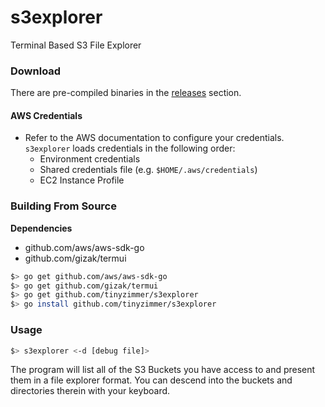 # s3explorer
Terminal Based S3 File Explorer

### Download

There are pre-compiled binaries in the [releases](https://github.com/tinyzimmer/s3explorer/releases) section.

#### AWS Credentials

   - Refer to the AWS documentation to configure your credentials. 
   `s3explorer` loads credentials in the following order:
     - Environment credentials
     - Shared credentials file (e.g. `$HOME/.aws/credentials`)
     - EC2 Instance Profile

### Building From Source


**Dependencies**
  - github.com/aws/aws-sdk-go
  - github.com/gizak/termui


```bash
$> go get github.com/aws/aws-sdk-go
$> go get github.com/gizak/termui
$> go get github.com/tinyzimmer/s3explorer
$> go install github.com/tinyzimmer/s3explorer
```

### Usage

```bash
$> s3explorer <-d [debug file]>
```

The program will list all of the S3 Buckets you have access to and present them in a file explorer format. You can descend into the buckets and directories therein with your keyboard.
